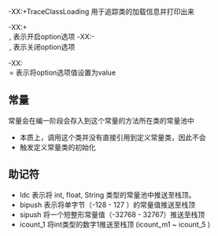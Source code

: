 
-XX:+TraceClassLoading 用于追踪类的加载信息并打印出来

-XX:+<option>, 表示开启option选项
-XX:-<option>, 表示关闭option选项

-XX:<option>=<value> 表示将option选项值设置为value

## 常量
常量会在编一阶段会存入到这个常量的方法所在类的常量池中
 * 本质上，调用这个类并没有直接引用到定义常量类，因此不会
 * 触发定义常量类的初始化


## 助记符
* ldc 表示将 int, float, String 类型的常量池中推送至栈顶。
* bipush 表示将单字节（-128 - 127 ）的常量值推送至栈顶
* sipush 将一个短整形常量值（-32768 - 32767）推送至栈顶
* icount_1 将int类型的数字1推送至栈顶 (icount_m1 ~ icount_5 )